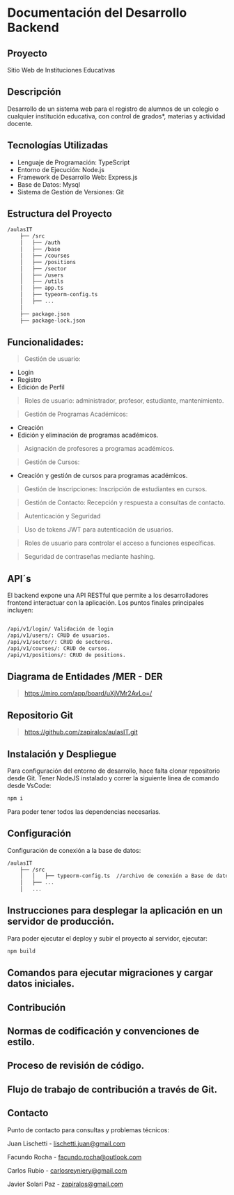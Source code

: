 # Documentación del Desarrollo Backend

## Proyecto

Sitio Web de Instituciones Educativas

## Descripción

Desarrollo de un sistema web para el registro de alumnos de un colegio o cualquier institución educativa, con control de grados\*, materias y actividad docente.

## Tecnologías Utilizadas

- Lenguaje de Programación: TypeScript
- Entorno de Ejecución: Node.js
- Framework de Desarrollo Web: Express.js
- Base de Datos: Mysql
- Sistema de Gestión de Versiones: Git

## Estructura del Proyecto

```Bash
/aulasIT
    ├── /src
    │   ├── /auth
    │   ├── /base
    │   ├── /courses
    │   ├── /positions
    │   ├── /sector
    │   ├── /users
    │   ├── /utils
    │   ├── app.ts
    │   ├── typeorm-config.ts
    │   ├── ...
    │
    ├── package.json
    ├── package-lock.json

```

## Funcionalidades:

> Gestión de usuario:

- Login
- Registro
- Edición de Perfil

> Roles de usuario: administrador, profesor, estudiante, mantenimiento.

> Gestión de Programas Académicos:

- Creación
- Edición y eliminación de programas académicos.

> Asignación de profesores a programas académicos.

> Gestión de Cursos:

- Creación y gestión de cursos para programas académicos.

> Gestión de Inscripciones:
> Inscripción de estudiantes en cursos.

> Gestión de Contacto:
> Recepción y respuesta a consultas de contacto.

> Autenticación y Seguridad

> Uso de tokens JWT para autenticación de usuarios.

> Roles de usuario para controlar el acceso a funciones específicas.

> Seguridad de contraseñas mediante hashing.

## API´s

El backend expone una API RESTful que permite a los desarrolladores frontend interactuar con la aplicación. Los puntos finales principales incluyen:

```bash

/api/v1/login/ Validación de login
/api/v1/users/: CRUD de usuarios.
/api/v1/sector/: CRUD de sectores.
/api/v1/courses/: CRUD de cursos.
/api/v1/positions/: CRUD de positions.

```

## Diagrama de Entidades /MER - DER

> https://miro.com/app/board/uXjVMr2AvLo=/

## Repositorio Git

> https://github.com/zapiralos/aulasIT.git

## Instalación y Despliegue

Para configuración del entorno de desarrollo, hace falta clonar repositorio desde Git. Tener NodeJS instalado y correr la siguiente linea de comando desde VsCode:

```Bash
npm i
```

Para poder tener todos las dependencias necesarias.

## Configuración

Configuración de conexión a la base de datos:

```Bash
/aulasIT
    ├── /src
    │   │   ├── typeorm-config.ts  //archivo de conexión a Base de datos
    │   ├── ...
    │   ...

```

## Instrucciones para desplegar la aplicación en un servidor de producción.

Para poder ejecutar el deploy y subir el proyecto al servidor, ejecutar:

```Bash
npm build
```

## Comandos para ejecutar migraciones y cargar datos iniciales.

## Contribución

## Normas de codificación y convenciones de estilo.

## Proceso de revisión de código.

## Flujo de trabajo de contribución a través de Git.

## Contacto

Punto de contacto para consultas y problemas técnicos:

Juan Lischetti - lischetti.juan@gmail.com

Facundo Rocha - facundo.rocha@outlook.com

Carlos Rubio - carlosreyniery@gmail.com

Javier Solari Paz - zapiralos@gmail.com
